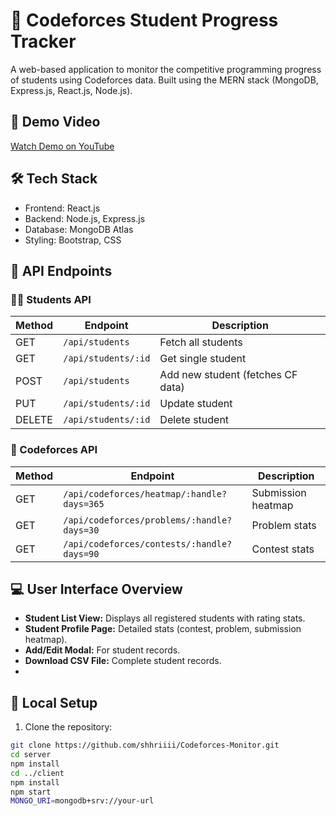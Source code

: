 # 🎯 Codeforces Student Progress Tracker

A web-based application to monitor the competitive programming progress of students using Codeforces data. Built using the MERN stack (MongoDB, Express.js, React.js, Node.js).
## 🎥 Demo Video

[Watch Demo on YouTube]([https://your-youtube-link.com](https://youtu.be/ft5jAFctVWM))
## 🛠️ Tech Stack

- Frontend: React.js
- Backend: Node.js, Express.js
- Database: MongoDB Atlas
- Styling: Bootstrap, CSS

## 📡 API Endpoints

### 👨‍🎓 Students API

| Method | Endpoint | Description |
|--------|----------|-------------|
| GET | `/api/students` | Fetch all students |
| GET | `/api/students/:id` | Get single student |
| POST | `/api/students` | Add new student (fetches CF data) |
| PUT | `/api/students/:id` | Update student |
| DELETE | `/api/students/:id` | Delete student |

### 🤖 Codeforces API

| Method | Endpoint | Description |
|--------|----------|-------------|
| GET | `/api/codeforces/heatmap/:handle?days=365` | Submission heatmap |
| GET | `/api/codeforces/problems/:handle?days=30` | Problem stats |
| GET | `/api/codeforces/contests/:handle?days=90` | Contest stats |


## 💻 User Interface Overview

- **Student List View:** Displays all registered students with rating stats.
- **Student Profile Page:** Detailed stats (contest, problem, submission heatmap).
- **Add/Edit Modal:** For student records.
- **Download CSV File:** Complete student records.
- 

## 🚀 Local Setup

1. Clone the repository:
```bash
git clone https://github.com/shhriiii/Codeforces-Monitor.git
cd server
npm install
cd ../client
npm install
npm start
MONGO_URI=mongodb+srv://your-url

